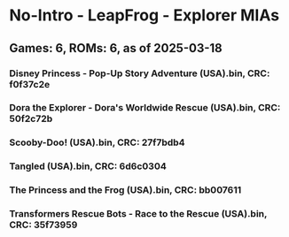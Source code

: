 # No-Intro - LeapFrog - Explorer MIAs
## Games: 6, ROMs: 6, as of 2025-03-18

### Disney Princess - Pop-Up Story Adventure (USA).bin, CRC: f0f37c2e
### Dora the Explorer - Dora's Worldwide Rescue (USA).bin, CRC: 50f2c72b
### Scooby-Doo! (USA).bin, CRC: 27f7bdb4
### Tangled (USA).bin, CRC: 6d6c0304
### The Princess and the Frog (USA).bin, CRC: bb007611
### Transformers Rescue Bots - Race to the Rescue (USA).bin, CRC: 35f73959
